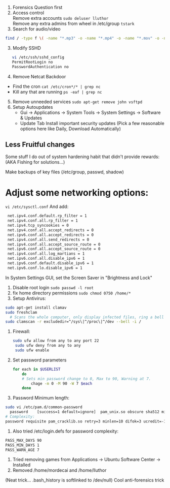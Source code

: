1. Forensics Question first
1. Access control  
   Remove extra accounts `sudo deluser lluthor`  
   Remove any extra admins from wheel in /etc/group `tstark`
2. Search for audio/video
```bash
find / -type f \( -name "*.mp3" -o -name "*.mp4" -o -name "*.mov" -o -name "*.wav" -o -name "*.avi" \)
```
3. Modify SSHD
```bash
   vi /etc/ssh/sshd_config
   PermitRootLogin no
   PasswordAuthentication no
```
4. Remove Netcat Backdoor
  * Find the cron
  `cat /etc/cron*/* | grep nc`
  * Kill any that are running
  `ps -eaf | grep nc`
5. Remove unneeded services
   `sudo apt-get remove john vsftpd`
6. Setup Autoupdates
   * Gui -> Applications -> System Tools -> System Settings -> Software & Updates
   * Update Tab
        Install important security updates
        (Pick a few reasonable options here like Daily, Download Automatically)
 
    
## Less Fruitful changes    
Some stuff I do out of system hardening habit that didn't provide rewards:
    (AKA Fishing for solutions...)
 
 Make backups of key files (/etc/group, passwd, shadow)

 # Adjust some networking options:

`vi /etc/sysctl.conf` And add:
   ```bash
    net.ipv4.conf.default.rp_filter = 1
    net.ipv4.conf.all.rp_filter = 1
    net.ipv4.tcp_syncookies = 0
    net.ipv4.conf.all.accept_redirects = 0
    net.ipv6.conf.all.accept_redirects = 0
    net.ipv4.conf.all.send_redirects = 0
    net.ipv4.conf.all.accept_source_route = 0
    net.ipv6.conf.all.accept_source_route = 0
    net.ipv4.conf.all.log_martians = 1
    net.ipv6.conf.all.disable_ipv6 = 1
    net.ipv6.conf.default.disable_ipv6 = 1
    net.ipv6.conf.lo.disable_ipv6 = 1
 ```
    
In System Settings GUI, set the Screen Saver in "Brightness and Lock"

1. Disable root login
  `sudo passwd -l root`
1. fix home directory permissions
  `sudo chmod 0750 /home/*`
1. Setup Antivirus:
  ```bash 
  sudo apt-get install clamav
  sudo freshclam
    # Scans the whole computer, only display infected files, ring a bell when found
  sudo clamscan -r exclude­dir=^/sys\|^/proc\|^/dev --bell -i /
   ```
1. Firewall:
   ```bash
   sudo ufw allow from any to any port 22
    sudo ufw deny from any to any
    sudo ufw enable
   ```
1. Set password parameters
    ```bash 
    for each in $USERLIST
        do
        # Sets min password change to 0, Max to 90, Warning at 7. 
            chage -m 0 -M 90 -W 7 $each
        done
    ```
1. Password Minimum length:
  ```bash
  sudo vi /etc/pam.d/common-password
    password	[success=1 default=ignore]	pam_unix.so obscure sha512 minlen=8 remember=5
  # Complexity:
  password requisite pam_cracklib.so retry=3 minlen=10 difok=3 ucredit=-1 lcredit=-1 dcredit=-1  ocredit=-1
```
1. Also tried /etc/login.defs for password complexity:
  ```bash
  PASS_MAX_DAYS	90
  PASS_MIN_DAYS	1
  PASS_WARN_AGE	7
  ```
1. Tried removing games from Applications -> Ubuntu Software Center -> Installed
1. Removed /home/mordecai and /home/lluthor

(Neat trick... .bash_history is softlinked to /dev/null)
    Cool anti-forensics trick